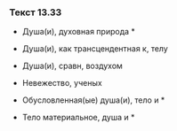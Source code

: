 ### Текст 13.33

- Душа(и), духовная природа *

- Душа(и), как трансцендентная к, телу

- Душа(и), сравн, воздухом

- Невежество, ученых

- Обусловленная(ые) душа(и), тело и *

- Тело материальное, душа и *
	
